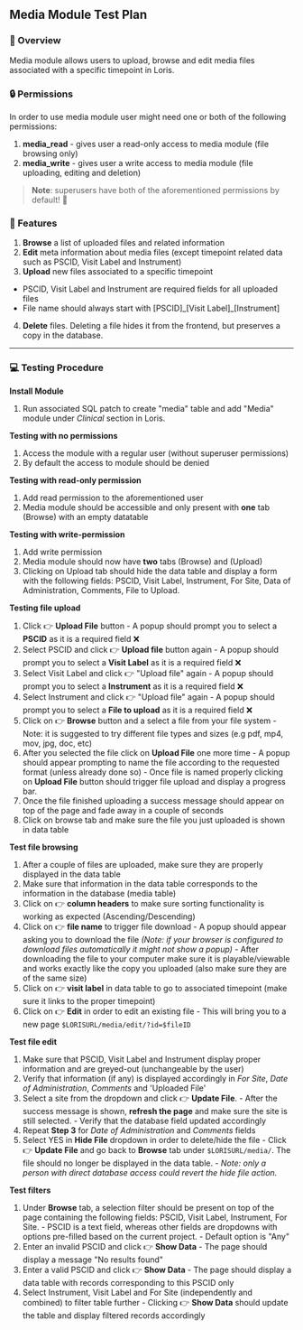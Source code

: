 ## Media Module Test Plan

### 📄 Overview

Media module allows users to upload, browse and edit media files associated with a specific timepoint in Loris.

### 🔒 Permissions

In order to use media module user might need one or both of the following permissions:

1. **media_read** - gives user a read-only access to media module (file browsing only)
2. **media_write** - gives user a write access to media module (file uploading, editing and deletion)

>**Note**: superusers have both of the aforementioned permissions by default! 💪

### 💯 Features

1. **Browse** a list of uploaded files and related information
2. **Edit** meta information about media files (except timepoint related data such as PSCID, Visit Label and Instrument)
3. **Upload** new files associated to a specific timepoint
  - PSCID, Visit Label and Instrument are required fields for all uploaded files
  - File name should always start with [PSCID]\_[Visit Label]\_[Instrument]
4. **Delete** files. Deleting a file hides it from the frontend, but preserves a copy in the database.

---

### 💻 Testing Procedure

**Install Module**
  1. Run associated SQL patch to create "media" table and add "Media" module under _Clinical_ section in Loris.


**Testing with no permissions**
  1. Access the module with a regular user (without superuser permissions)
  2. By default the access to module should be denied


**Testing with read-only permission**
  1. Add read permission to the aforementioned user
  2. Media module should be accessible and only present with **one** tab (Browse) with an empty datatable

**Testing with write-permission**
  1. Add write permission
  2. Media module should now have **two** tabs (Browse) and (Upload)
  3. Clicking on Upload tab should hide the data table and display a form with the following fields: PSCID, Visit Label, Instrument, For Site, Data of Administration, Comments, File to Upload.

**Testing file upload**
  1. Click 👉 **Upload File** button
    - A popup should prompt you to select a **PSCID** as it is a required field ❌
  2. Select PSCID and click 👉  **Upload file** button again
    - A popup should prompt you to select a **Visit Label** as it is a required field ❌
  3. Select Visit Label and click 👉  "Upload file" again
    - A popup should prompt you to select a **Instrument** as it is a required field ❌
  4. Select Instrument and click 👉  "Upload file" again
    - A popup should prompt you to select a **File to upload** as it is a required field ❌
  5. Click on 👉 **Browse** button and a select a file from your file system
    - Note: it is suggested to try different file types and sizes (e.g pdf, mp4, mov, jpg, doc, etc)
  6. After you selected the file click on **Upload File** one more time
    - A popup should appear prompting to name the file according to the requested format (unless already done so)
    - Once file is named properly clicking on **Upload File** button should trigger file upload and display a progress bar.
  8. Once the file finished uploading a success message should appear on top of the page and fade away in a couple of seconds
  9. Click on browse tab and make sure the file you just uploaded is shown in data table

**Test file browsing**
  1. After a couple of files are uploaded, make sure they are properly displayed in the data table
  2. Make sure that information in the data table corresponds to the information in the database (media table)
  3. Click on 👉  **column headers** to make sure sorting functionality is working as expected (Ascending/Descending)
  4. Click on 👉 **file name** to trigger file download
    - A popup should appear asking you to download the file _(Note: if your browser is configured to download files automatically it might not show a popup)_
    - After downloading the file to your computer make sure it is playable/viewable and works exactly like the copy you uploaded (also make sure they are of the same size)
  5. Click on 👉 **visit label** in data table to go to associated timepoint (make sure it links to the proper timepoint)
  6. Click on 👉 **Edit** in order to edit an existing file
    - This will bring you to a new page ```$LORISURL/media/edit/?id=$fileID```

**Test file edit**
  1. Make sure that PSCID, Visit Label and Instrument display proper information and are greyed-out (unchangeable by the user)
  2. Verify that information (if any) is displayed accordingly in _For Site_, _Date of Administration_, _Comments_ and 'Uploaded File'
  3. Select a site from the dropdown and click 👉 **Update File**.
    - After the success message is shown, **refresh the page** and make sure the site is still selected.
    - Verify that the database field updated accordingly
  4. Repeat **Step 3** for _Date of Administration_ and _Comments_ fields
  5. Select YES in **Hide File** dropdown in order to delete/hide the file
    - Click 👉 **Update File** and go back to **Browse** tab under ```$LORISURL/media/```. The file should no longer be displayed in the data table.
    - _Note: only a person with direct database access could revert the hide file action._

**Test filters**
  1. Under **Browse** tab, a selection filter should be present on top of the page containing the following fields: PSCID, Visit Label, Instrument, For Site.
    - PSCID is a text field, whereas other fields are dropdowns with options pre-filled based on the current project.
    - Default option is "Any"
  2. Enter an invalid PSCID and click 👉 **Show Data**
    - The page should display a message "No results found"
  3. Enter a valid PSCID and click 👉 **Show Data**
    - The page should display a data table with records corresponding to this PSCID only
  4. Select Instrument, Visit Label and For Site (independently and combined) to filter table further
    - Clicking 👉 **Show Data** should update the table and display filtered records accordingly

